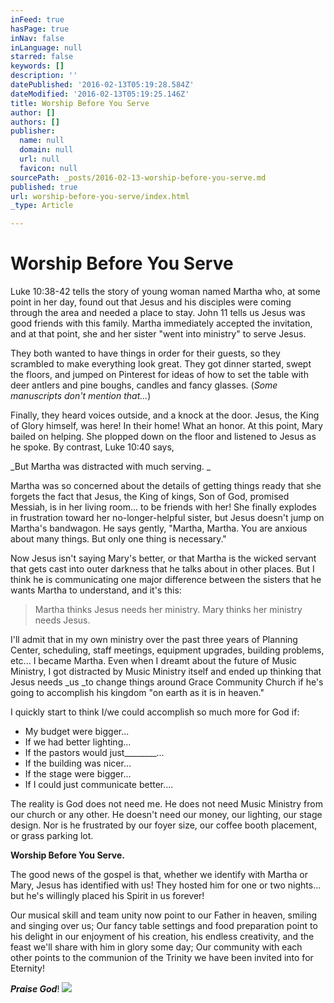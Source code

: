 ```yaml
---
inFeed: true
hasPage: true
inNav: false
inLanguage: null
starred: false
keywords: []
description: ''
datePublished: '2016-02-13T05:19:28.584Z'
dateModified: '2016-02-13T05:19:25.146Z'
title: Worship Before You Serve
author: []
authors: []
publisher:
  name: null
  domain: null
  url: null
  favicon: null
sourcePath: _posts/2016-02-13-worship-before-you-serve.md
published: true
url: worship-before-you-serve/index.html
_type: Article

---
```

# Worship Before You Serve

Luke 10:38-42 tells the story of young woman named Martha who, at some point in her day, found out that Jesus and his disciples were coming through the area and needed a place to stay. John 11 tells us Jesus was good friends with this family. Martha immediately accepted the invitation, and at that point, she and her sister "went into ministry" to serve Jesus.

They both wanted to have things in order for their guests, so they scrambled to make everything look great. They got dinner started, swept the floors, and jumped on Pinterest for ideas of how to set the table with deer antlers and pine boughs, candles and fancy glasses. (_Some manuscripts don't mention that..._)

Finally, they heard voices outside, and a knock at the door. Jesus, the King of Glory himself, was here! In their home! What an honor. At this point, Mary bailed on helping. She plopped down on the floor and listened to Jesus as he spoke. By contrast, Luke 10:40 says, 

_But Martha was distracted with much serving. _

Martha was so concerned about the details of getting things ready that she forgets the fact that Jesus, the King of kings, Son of God, promised Messiah, is in her living room... to be friends with her! She finally explodes in frustration toward her no-longer-helpful sister, but Jesus doesn't jump on Martha's bandwagon. He says gently, "Martha, Martha. You are anxious about many things. But only one thing is necessary."

Now Jesus isn't saying Mary's better, or that Martha is the wicked servant that gets cast into outer darkness that he talks about in other places. But I think he is communicating one major difference between the sisters that he wants Martha to understand, and it's this:

> Martha thinks Jesus needs her ministry. Mary thinks her ministry needs Jesus. 

I'll admit that in my own ministry over the past three years of Planning Center, scheduling, staff meetings, equipment upgrades, building problems, etc... I became Martha.  Even when I dreamt about the future of Music Ministry, I got distracted by Music Ministry itself and ended up thinking that Jesus needs _us _to change things around Grace Community Church if he's going to accomplish his kingdom "on earth as it is in heaven." 

I quickly start to think I/we could accomplish so much more for God if:

* My budget were bigger...
* If we had better lighting...
* If the pastors would just\_\_\_\_\_\_\_\_...
* If the building was nicer...
* If the stage were bigger...
* If I could just communicate better....

The reality is God does not need me. He does not need Music Ministry from our church or any other. He doesn't need our money, our lighting, our stage design. Nor is he frustrated by our foyer size, our coffee booth placement, or grass parking lot.

**Worship Before You Serve.**

The good news of the gospel is that, whether we identify with Martha or Mary, Jesus has identified with us! They hosted him for one or two nights... but he's willingly placed his Spirit in us forever!

Our musical skill and team unity now point to our Father in heaven, smiling and singing over us; Our fancy table settings and food preparation point to his delight in our enjoyment of his creation, his endless creativity, and the feast we'll share with him in glory some day; Our community with each other points to the communion of the Trinity we have been invited into for Eternity! 

**_Praise God_**!
![](https://the-grid-user-content.s3-us-west-2.amazonaws.com/8c1d8d58-dc98-423b-aaa4-1883ad3452cd.jpg)